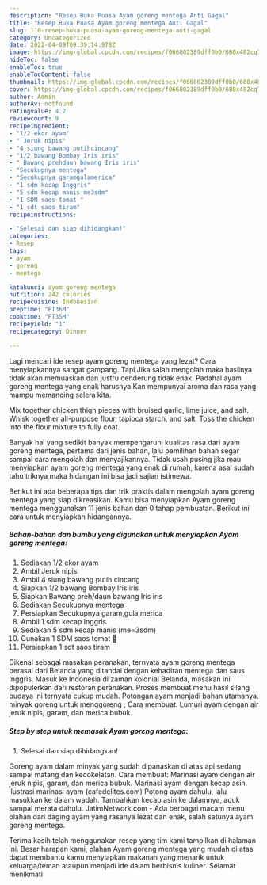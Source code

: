 ```yaml
---
description: "Resep Buka Puasa Ayam goreng mentega Anti Gagal"
title: "Resep Buka Puasa Ayam goreng mentega Anti Gagal"
slug: 110-resep-buka-puasa-ayam-goreng-mentega-anti-gagal
category: Uncategorized
date: 2022-04-09T09:39:14.978Z
image: https://img-global.cpcdn.com/recipes/f066802389dff0b0/680x482cq70/ayam-goreng-mentega-foto-resep-utama.jpg
hideToc: false
enableToc: true
enableTocContent: false
thumbnail: https://img-global.cpcdn.com/recipes/f066802389dff0b0/680x482cq70/ayam-goreng-mentega-foto-resep-utama.jpg
cover: https://img-global.cpcdn.com/recipes/f066802389dff0b0/680x482cq70/ayam-goreng-mentega-foto-resep-utama.jpg
author: Admin
authorAv: notfound
ratingvalue: 4.7
reviewcount: 9
recipeingredient:
- "1/2 ekor ayam"
- " Jeruk nipis"
- "4 siung bawang putihcincang"
- "1/2 bawang Bombay Iris iris"
- " Bawang prehdaun bawang Iris iris"
- "Secukupnya mentega"
- "Secukupnya garamgulamerica"
- "1 sdm kecap Inggris"
- "5 sdm kecap manis me3sdm"
- "1 SDM saos tomat "
- "1 sdt saos tiram"
recipeinstructions:

- "Selesai dan siap dihidangkan!"
categories:
- Resep
tags:
- ayam
- goreng
- mentega

katakunci: ayam goreng mentega 
nutrition: 242 calories
recipecuisine: Indonesian
preptime: "PT36M"
cooktime: "PT35M"
recipeyield: "1"
recipecategory: Dinner

---
```



Lagi mencari ide resep ayam goreng mentega yang lezat? Cara menyiapkannya sangat gampang. Tapi Jika salah mengolah maka hasilnya tidak akan memuaskan dan justru cenderung tidak enak. Padahal ayam goreng mentega yang enak harusnya Kan mempunyai aroma dan rasa yang mampu memancing selera kita.


Mix together chicken thigh pieces with bruised garlic, lime juice, and salt. Whisk together all-purpose flour, tapioca starch, and salt. Toss the chicken into the flour mixture to fully coat.

Banyak hal yang sedikit banyak mempengaruhi kualitas rasa dari ayam goreng mentega, pertama dari jenis bahan, lalu pemilihan bahan segar sampai cara mengolah dan menyajikannya. Tidak usah pusing jika mau menyiapkan ayam goreng mentega yang enak di rumah, karena asal sudah tahu triknya maka hidangan ini bisa jadi sajian istimewa.


Berikut ini ada beberapa tips dan trik praktis dalam mengolah ayam goreng mentega yang siap dikreasikan. Kamu bisa menyiapkan Ayam goreng mentega menggunakan 11 jenis bahan dan 0 tahap pembuatan. Berikut ini cara untuk menyiapkan hidangannya.

<!--inarticleads1-->

##### Bahan-bahan dan bumbu yang digunakan untuk menyiapkan Ayam goreng mentega:

1. Sediakan 1/2 ekor ayam
1. Ambil  Jeruk nipis
1. Ambil 4 siung bawang putih,cincang
1. Siapkan 1/2 bawang Bombay Iris iris
1. Siapkan  Bawang preh/daun bawang Iris iris
1. Sediakan Secukupnya mentega
1. Persiapkan Secukupnya garam,gula,merica
1. Ambil 1 sdm kecap Inggris
1. Sediakan 5 sdm kecap manis (me=3sdm)
1. Gunakan 1 SDM saos tomat 🍅
1. Persiapkan 1 sdt saos tiram


Dikenal sebagai masakan peranakan, ternyata ayam goreng mentega berasal dari Belanda yang ditandai dengan kehadiran mentega dan saus Inggris. Masuk ke Indonesia di zaman kolonial Belanda, masakan ini dipopulerkan dari restoran peranakan. Proses membuat menu hasil silang budaya ini ternyata cukup mudah. Potongan ayam menjadi bahan utamanya. minyak goreng untuk menggoreng ; Cara membuat: Lumuri ayam dengan air jeruk nipis, garam, dan merica bubuk. 

<!--inarticleads2-->

##### Step by step untuk memasak Ayam goreng mentega:


1. Selesai dan siap dihidangkan!

Goreng ayam dalam minyak yang sudah dipanaskan di atas api sedang sampai matang dan kecokelatan. Cara membuat: Marinasi ayam dengan air jeruk nipis, garam, dan merica bubuk. Marinasi ayam dengan kecap asin. ilustrasi marinasi ayam (cafedelites.com) Potong ayam dahulu, lalu masukkan ke dalam wadah. Tambahkan kecap asin ke dalamnya, aduk sampai merata dahulu. JatimNetwork.com - Ada berbagai macam menu olahan dari daging ayam yang rasanya lezat dan enak, salah satunya ayam goreng mentega. 

Terima kasih telah menggunakan resep yang tim kami tampilkan di halaman ini. Besar harapan kami, olahan Ayam goreng mentega yang mudah di atas dapat membantu kamu menyiapkan makanan yang menarik untuk keluarga/teman ataupun menjadi ide dalam berbisnis kuliner. Selamat menikmati
